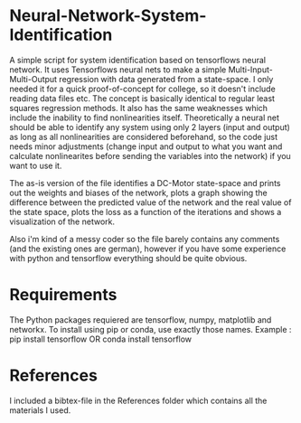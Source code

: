 # Neural-Network-System-Identification
A simple script for system identification based on tensorflows neural network. It uses Tensorflows neural nets to make a simple Multi-Input-Multi-Output regression with data generated from a state-space. I only needed it for a quick proof-of-concept for college, so it doesn't include reading data files etc. The concept is basically identical to regular least squares regression methods. It also has the same weaknesses which include the inability to find nonlinearities itself. Theoretically a neural net should be able to identify any system using only 2 layers (input and output) as long as all nonlinearities are considered beforehand, so the code just needs minor adjustments (change input and output to what you want and calculate nonlinearites before sending the variables into the network) if you want to use it.

The as-is version of the file identifies a DC-Motor state-space and prints out the weights and biases of the network, plots a graph showing the difference between the predicted value of the network and the real value of the state space, plots the loss as a function of the iterations and shows a visualization of the network.

Also i'm kind of a messy coder so the file barely contains any comments (and the existing ones are german), however if you have some experience with python and tensorflow everything should be quite obvious.

# Requirements
The Python packages requiered are tensorflow, numpy, matplotlib and networkx. To install using pip or conda, use exactly those names.
Example : pip install tensorflow
OR      conda install tensorflow

# References
I included a bibtex-file in the References folder which contains all the materials I used. 
